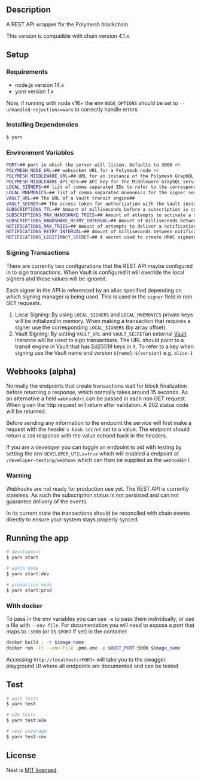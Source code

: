 ## Description

A REST API wrapper for the Polymesh blockchain.

This version is compatible with chain version 4.1.x

## Setup

### Requirements

- node.js version 14.x
- yarn version 1.x

Note, if running with node v16+ the env `NODE_OPTIONS` should be set to `--unhandled-rejections=warn` to correctly handle errors

### Installing Dependencies

```bash
$ yarn
```

### Environment Variables

```bash
PORT=## port in which the server will listen. Defaults to 3000 ##
POLYMESH_NODE_URL=## websocket URL for a Polymesh node ##
POLYMESH_MIDDLEWARE_URL=## URL for an instance of the Polymesh GraphQL Middleware service ##
POLYMESH_MIDDLEWARE_API_KEY=## API key for the Middleware GraphQL service ##
LOCAL_SIGNERS=## list of comma separated IDs to refer to the corresponding mnemonic ##
LOCAL_MNEMONICS=## list of comma separated mnemonics for the signer service (each mnemonic corresponds to a signer in LOCAL_SIGNERS) ##
VAULT_URL=## The URL of a Vault transit engine##
VAULT_SECRET=## The access token for authorization with the Vault instance ##
SUBSCRIPTIONS_TTL=## Amount of milliseconds before a subscription is considered expired ##
SUBSCRIPTIONS_MAX_HANDSHAKE_TRIES=## Amount of attempts to activate a subscription via handshake before it is considered rejected ##
SUBSCRIPTIONS_HANDSHAKE_RETRY_INTERVAL=## Amount of milliseconds between subscription handshake attempts ##
NOTIFICATIONS_MAX_TRIES=## Amount of attempts to deliver a notification before it is considered failed ##
NOTIFICATIONS_RETRY_INTERVAL=## Amount of milliseconds between notification delivery attempts ##
NOTIFICATIONS_LEGITIMACY_SECRET=## A secret used to create HMAC signatures ##
```

### Signing Transactions

There are currently two configurations that the REST API maybe configured in to sign transactions. When Vault is configured it will override the local signers and those values will be ignored.

Each signer in the API is referenced by an alias specified depending on which signing manager is being used. This is used in the `signer` field in non GET requests.

1. Local Signing:
   By using `LOCAL_SIGNERS` and `LOCAL_MNEMONICS` private keys will be initialized in memory. When making a transaction that requires a signer use the corresponding `LOCAL_SIGNERS` (by array offset).
1. Vault Signing:
   By setting `VAULT_URL` and `VAULT_SECRET`an external [Vault](https://www.vaultproject.io/) instance will be used to sign transactions. The URL should point to a transit engine in Vault that has Ed25519 keys in it. To refer to a key when signing use the Vault name and version `${name}-${version}` e.g. `alice-1`

## Webhooks (alpha)

Normally the endpoints that create transactions wait for block finalization before returning a response, which normally takes around 15 seconds. As an alternative a field `webhookUrl` can be passed in each non GET request. When given the http request will return after validation. A 202 status code will be returned.

Before sending any information to the endpoint the service will first make a request with the header `x-hook-secret` set to a value. The endpoint should return a `200` response with the value echoed back in the headers.

If you are a developer you can toggle an endpoint to aid with testing by setting the env `DEVELOPER_UTILs=true` which will enabled a endpoint at `/developer-testing/webhook` which can then be supplied as the `webhookUrl`

### Warning

Webhooks are not ready for production use yet. The REST API is currently stateless. As such the subscription status is not persisted and can not guarantee delivery of the events.

In its current state the transactions should be reconciled with chain events directly to ensure your system stays properly synced.

## Running the app

```bash
# development
$ yarn start

# watch mode
$ yarn start:dev

# production mode
$ yarn start:prod
```

### With docker

To pass in the env variables you can use `-e` to pass them individually, or use a file with `--env-file`.
For documentation you will need to expose a port that maps to `:3000` (or its `$PORT` if set) in the container.

```bash
docker build . -t $image_name
docker run -it --env-file .pme.env -p $HOST_PORT:3000 $image_name
```

Accessing `http://localhost:<PORT>` will take you to the swagger playground UI where all endpoints are documented and can be tested

## Test

```bash
# unit tests
$ yarn test

# e2e tests
$ yarn test:e2e

# test coverage
$ yarn test:cov
```

## License

Nest is [MIT licensed](LICENSE).

